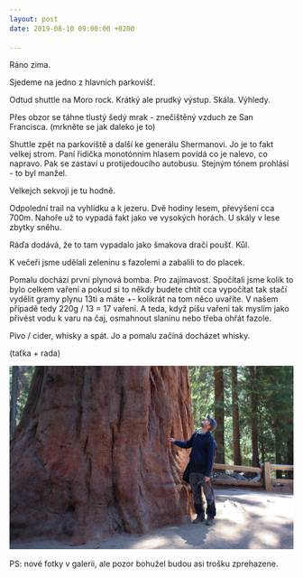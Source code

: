 ```yaml
---
layout: post
date: 2019-08-10 09:00:00 +0200

---
```

Ráno zima.

Sjedeme na jedno z hlavních parkovišť.

Odtud shuttle na Moro rock. Krátký ale prudký výstup. Skála. Výhledy.

Přes obzor se táhne tlustý šedý mrak - znečištěný vzduch ze San Francisca. (mrkněte se jak daleko je to) 

Shuttle zpět na parkoviště a další ke generálu Shermanovi. Jo je to fakt velkej strom. Paní řidička monotónnim hlasem povídá co je nalevo, co napravo. Pak se zastaví u protijedoucího autobusu. Stejným tónem prohlásí - to byl manžel. 

Velkejch sekvoji je tu hodně.

Odpolední trail na vyhlídku a k jezeru. Dvě hodiny lesem, převýšení cca 700m.  Nahoře už to vypadá fakt jako ve vysokých horách. U skály v lese zbytky sněhu.

Ráďa dodává, že to tam vypadalo jako šmakova dračí poušť. Kůl.

K večeři jsme udělali zeleninu s fazolemi a zabalili to do placek.

Pomalu dochází první plynová bomba. Pro zajímavost. Spočítali jsme kolik to bylo celkem vaření a pokud si to někdy budete chtít cca vypočítat tak stačí vydělit gramy plynu 13ti a máte +- kolikrát na tom něco uvaříte. V našem případě tedy 220g / 13 = 17 vaření. A teda, když píšu vaření tak myslím jako přivést vodu k varu na čaj, osmahnout slaninu nebo třeba ohřát fazole.

Pivo / cider, whisky a spát. Jo a pomalu začíná docházet whisky. 

(taťka + rada) 

![](/fotky-amerika/74A37F65-69B9-4F08-B705-2C99B0B2F4A3.jpeg)

PS: nové fotky v galerii, ale pozor bohužel budou asi trošku zprehazene.